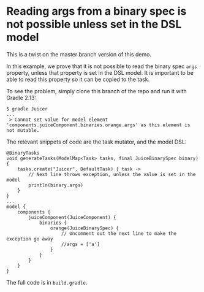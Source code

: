 # Reading args from a binary spec is not possible unless set in the DSL model

This is a twist on the master branch version of this demo.

In this example, we prove that it is not possible to read the binary spec `args`
property, unless that property is set in the DSL model. It is important to be able
to read this property so it can be copied to the task.

To see the problem, simply clone this branch of the repo and run it with Gradle 2.13:

```
$ gradle Juicer
...
 > Cannot set value for model element 'components.juiceComponent.binaries.orange.args' as this element is not mutable.
```

The relevant snippets of code are the task mutator, and the model DSL:

```
@BinaryTasks
void generateTasks(ModelMap<Task> tasks, final JuiceBinarySpec binary) {
    tasks.create("Juicer", DefaultTask) { task ->
        // Next line throws exception, unless the value is set in the model
        println(binary.args)
    }
}
...
model {
    components {
        juiceComponent(JuiceComponent) {
            binaries {
                orange(JuiceBinarySpec) {
                    // Uncomment out the next line to make the exception go away
                    //args = ['a']
                }
            }
        }
    }
}
```

The full code is in `build.gradle`.
